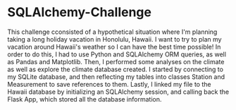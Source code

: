 # SQLAlchemy-Challenge

This challenge cconsisted of a hypothetical situation where I'm planning taking a long holiday vacation in Honolulu, Hawaii. I want to try to plan my vacation around Hawaii's weather so I can have the best time possible! In order to do this, I had to use Python and SQLAlchemy ORM queries, as well as Pandas and Matplotlib. Then, I performed some analyses on the climate as well as explore the climate database created. I started by connecting to my SQLite database, and then reflecting my tables into classes Station and Measurement to save references to them. Lastly, I linked my file to the Hawaii database by initializing an SQLAlchemy session, and calling back the Flask App, which stored all the database information. 
